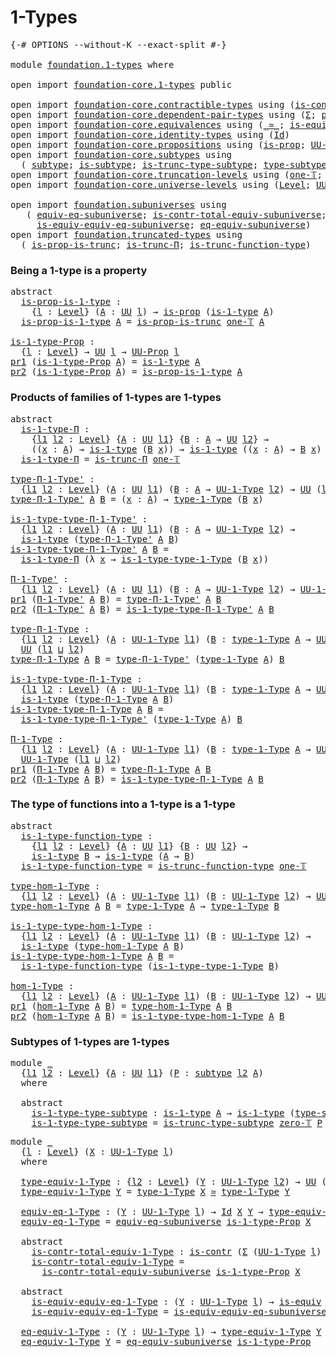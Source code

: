 # 1-Types

<pre class="Agda"><a id="20" class="Symbol">{-#</a> <a id="24" class="Keyword">OPTIONS</a> <a id="32" class="Pragma">--without-K</a> <a id="44" class="Pragma">--exact-split</a> <a id="58" class="Symbol">#-}</a>

<a id="63" class="Keyword">module</a> <a id="70" href="foundation.1-types.html" class="Module">foundation.1-types</a> <a id="89" class="Keyword">where</a>

<a id="96" class="Keyword">open</a> <a id="101" class="Keyword">import</a> <a id="108" href="foundation-core.1-types.html" class="Module">foundation-core.1-types</a> <a id="132" class="Keyword">public</a>

<a id="140" class="Keyword">open</a> <a id="145" class="Keyword">import</a> <a id="152" href="foundation-core.contractible-types.html" class="Module">foundation-core.contractible-types</a> <a id="187" class="Keyword">using</a> <a id="193" class="Symbol">(</a><a id="194" href="foundation-core.contractible-types.html#992" class="Function">is-contr</a><a id="202" class="Symbol">)</a>
<a id="204" class="Keyword">open</a> <a id="209" class="Keyword">import</a> <a id="216" href="foundation-core.dependent-pair-types.html" class="Module">foundation-core.dependent-pair-types</a> <a id="253" class="Keyword">using</a> <a id="259" class="Symbol">(</a><a id="260" href="foundation-core.dependent-pair-types.html#502" class="Record">Σ</a><a id="261" class="Symbol">;</a> <a id="263" href="foundation-core.dependent-pair-types.html#575" class="InductiveConstructor">pair</a><a id="267" class="Symbol">;</a> <a id="269" href="foundation-core.dependent-pair-types.html#592" class="Field">pr1</a><a id="272" class="Symbol">;</a> <a id="274" href="foundation-core.dependent-pair-types.html#604" class="Field">pr2</a><a id="277" class="Symbol">)</a>
<a id="279" class="Keyword">open</a> <a id="284" class="Keyword">import</a> <a id="291" href="foundation-core.equivalences.html" class="Module">foundation-core.equivalences</a> <a id="320" class="Keyword">using</a> <a id="326" class="Symbol">(</a><a id="327" href="foundation-core.equivalences.html#1607" class="Function Operator">_≃_</a><a id="330" class="Symbol">;</a> <a id="332" href="foundation-core.equivalences.html#1542" class="Function">is-equiv</a><a id="340" class="Symbol">)</a>
<a id="342" class="Keyword">open</a> <a id="347" class="Keyword">import</a> <a id="354" href="foundation-core.identity-types.html" class="Module">foundation-core.identity-types</a> <a id="385" class="Keyword">using</a> <a id="391" class="Symbol">(</a><a id="392" href="foundation-core.identity-types.html#641" class="Datatype">Id</a><a id="394" class="Symbol">)</a>
<a id="396" class="Keyword">open</a> <a id="401" class="Keyword">import</a> <a id="408" href="foundation-core.propositions.html" class="Module">foundation-core.propositions</a> <a id="437" class="Keyword">using</a> <a id="443" class="Symbol">(</a><a id="444" href="foundation-core.propositions.html#1295" class="Function">is-prop</a><a id="451" class="Symbol">;</a> <a id="453" href="foundation-core.propositions.html#1380" class="Function">UU-Prop</a><a id="460" class="Symbol">)</a>
<a id="462" class="Keyword">open</a> <a id="467" class="Keyword">import</a> <a id="474" href="foundation-core.subtypes.html" class="Module">foundation-core.subtypes</a> <a id="499" class="Keyword">using</a>
  <a id="507" class="Symbol">(</a> <a id="509" href="foundation-core.subtypes.html#2197" class="Function">subtype</a><a id="516" class="Symbol">;</a> <a id="518" href="foundation-core.subtypes.html#2074" class="Function">is-subtype</a><a id="528" class="Symbol">;</a> <a id="530" href="foundation-core.subtypes.html#4850" class="Function">is-trunc-type-subtype</a><a id="551" class="Symbol">;</a> <a id="553" href="foundation-core.subtypes.html#2541" class="Function">type-subtype</a><a id="565" class="Symbol">)</a>
<a id="567" class="Keyword">open</a> <a id="572" class="Keyword">import</a> <a id="579" href="foundation-core.truncation-levels.html" class="Module">foundation-core.truncation-levels</a> <a id="613" class="Keyword">using</a> <a id="619" class="Symbol">(</a><a id="620" href="foundation-core.truncation-levels.html#517" class="Function">one-𝕋</a><a id="625" class="Symbol">;</a> <a id="627" href="foundation-core.truncation-levels.html#479" class="Function">zero-𝕋</a><a id="633" class="Symbol">)</a>
<a id="635" class="Keyword">open</a> <a id="640" class="Keyword">import</a> <a id="647" href="foundation-core.universe-levels.html" class="Module">foundation-core.universe-levels</a> <a id="679" class="Keyword">using</a> <a id="685" class="Symbol">(</a><a id="686" href="Agda.Primitive.html#597" class="Postulate">Level</a><a id="691" class="Symbol">;</a> <a id="693" href="foundation-core.universe-levels.html#222" class="Primitive">UU</a><a id="695" class="Symbol">;</a> <a id="697" href="Agda.Primitive.html#810" class="Primitive Operator">_⊔_</a><a id="700" class="Symbol">)</a>

<a id="703" class="Keyword">open</a> <a id="708" class="Keyword">import</a> <a id="715" href="foundation.subuniverses.html" class="Module">foundation.subuniverses</a> <a id="739" class="Keyword">using</a>
   <a id="748" class="Symbol">(</a> <a id="750" href="foundation.subuniverses.html#2929" class="Function">equiv-eq-subuniverse</a><a id="770" class="Symbol">;</a> <a id="772" href="foundation.subuniverses.html#3135" class="Function">is-contr-total-equiv-subuniverse</a><a id="804" class="Symbol">;</a>
     <a id="811" href="foundation.subuniverses.html#3515" class="Function">is-equiv-equiv-eq-subuniverse</a><a id="840" class="Symbol">;</a> <a id="842" href="foundation.subuniverses.html#3872" class="Function">eq-equiv-subuniverse</a><a id="862" class="Symbol">)</a>
<a id="864" class="Keyword">open</a> <a id="869" class="Keyword">import</a> <a id="876" href="foundation.truncated-types.html" class="Module">foundation.truncated-types</a> <a id="903" class="Keyword">using</a>
  <a id="911" class="Symbol">(</a> <a id="913" href="foundation-core.truncated-types.html#11474" class="Function">is-prop-is-trunc</a><a id="929" class="Symbol">;</a> <a id="931" href="foundation-core.truncated-types.html#8612" class="Function">is-trunc-Π</a><a id="941" class="Symbol">;</a> <a id="943" href="foundation-core.truncated-types.html#10462" class="Function">is-trunc-function-type</a><a id="965" class="Symbol">)</a>
</pre>
### Being a 1-type is a property

<pre class="Agda"><a id="1014" class="Keyword">abstract</a>
  <a id="is-prop-is-1-type"></a><a id="1025" href="foundation.1-types.html#1025" class="Function">is-prop-is-1-type</a> <a id="1043" class="Symbol">:</a>
    <a id="1049" class="Symbol">{</a><a id="1050" href="foundation.1-types.html#1050" class="Bound">l</a> <a id="1052" class="Symbol">:</a> <a id="1054" href="Agda.Primitive.html#597" class="Postulate">Level</a><a id="1059" class="Symbol">}</a> <a id="1061" class="Symbol">(</a><a id="1062" href="foundation.1-types.html#1062" class="Bound">A</a> <a id="1064" class="Symbol">:</a> <a id="1066" href="foundation-core.universe-levels.html#222" class="Primitive">UU</a> <a id="1069" href="foundation.1-types.html#1050" class="Bound">l</a><a id="1070" class="Symbol">)</a> <a id="1072" class="Symbol">→</a> <a id="1074" href="foundation-core.propositions.html#1295" class="Function">is-prop</a> <a id="1082" class="Symbol">(</a><a id="1083" href="foundation-core.1-types.html#654" class="Function">is-1-type</a> <a id="1093" href="foundation.1-types.html#1062" class="Bound">A</a><a id="1094" class="Symbol">)</a>
  <a id="1098" href="foundation.1-types.html#1025" class="Function">is-prop-is-1-type</a> <a id="1116" href="foundation.1-types.html#1116" class="Bound">A</a> <a id="1118" class="Symbol">=</a> <a id="1120" href="foundation-core.truncated-types.html#11474" class="Function">is-prop-is-trunc</a> <a id="1137" href="foundation-core.truncation-levels.html#517" class="Function">one-𝕋</a> <a id="1143" href="foundation.1-types.html#1116" class="Bound">A</a>

<a id="is-1-type-Prop"></a><a id="1146" href="foundation.1-types.html#1146" class="Function">is-1-type-Prop</a> <a id="1161" class="Symbol">:</a>
  <a id="1165" class="Symbol">{</a><a id="1166" href="foundation.1-types.html#1166" class="Bound">l</a> <a id="1168" class="Symbol">:</a> <a id="1170" href="Agda.Primitive.html#597" class="Postulate">Level</a><a id="1175" class="Symbol">}</a> <a id="1177" class="Symbol">→</a> <a id="1179" href="foundation-core.universe-levels.html#222" class="Primitive">UU</a> <a id="1182" href="foundation.1-types.html#1166" class="Bound">l</a> <a id="1184" class="Symbol">→</a> <a id="1186" href="foundation-core.propositions.html#1380" class="Function">UU-Prop</a> <a id="1194" href="foundation.1-types.html#1166" class="Bound">l</a>
<a id="1196" href="foundation-core.dependent-pair-types.html#592" class="Field">pr1</a> <a id="1200" class="Symbol">(</a><a id="1201" href="foundation.1-types.html#1146" class="Function">is-1-type-Prop</a> <a id="1216" href="foundation.1-types.html#1216" class="Bound">A</a><a id="1217" class="Symbol">)</a> <a id="1219" class="Symbol">=</a> <a id="1221" href="foundation-core.1-types.html#654" class="Function">is-1-type</a> <a id="1231" href="foundation.1-types.html#1216" class="Bound">A</a>
<a id="1233" href="foundation-core.dependent-pair-types.html#604" class="Field">pr2</a> <a id="1237" class="Symbol">(</a><a id="1238" href="foundation.1-types.html#1146" class="Function">is-1-type-Prop</a> <a id="1253" href="foundation.1-types.html#1253" class="Bound">A</a><a id="1254" class="Symbol">)</a> <a id="1256" class="Symbol">=</a> <a id="1258" href="foundation.1-types.html#1025" class="Function">is-prop-is-1-type</a> <a id="1276" href="foundation.1-types.html#1253" class="Bound">A</a>
</pre>
### Products of families of 1-types are 1-types

<pre class="Agda"><a id="1340" class="Keyword">abstract</a>
  <a id="is-1-type-Π"></a><a id="1351" href="foundation.1-types.html#1351" class="Function">is-1-type-Π</a> <a id="1363" class="Symbol">:</a>
    <a id="1369" class="Symbol">{</a><a id="1370" href="foundation.1-types.html#1370" class="Bound">l1</a> <a id="1373" href="foundation.1-types.html#1373" class="Bound">l2</a> <a id="1376" class="Symbol">:</a> <a id="1378" href="Agda.Primitive.html#597" class="Postulate">Level</a><a id="1383" class="Symbol">}</a> <a id="1385" class="Symbol">{</a><a id="1386" href="foundation.1-types.html#1386" class="Bound">A</a> <a id="1388" class="Symbol">:</a> <a id="1390" href="foundation-core.universe-levels.html#222" class="Primitive">UU</a> <a id="1393" href="foundation.1-types.html#1370" class="Bound">l1</a><a id="1395" class="Symbol">}</a> <a id="1397" class="Symbol">{</a><a id="1398" href="foundation.1-types.html#1398" class="Bound">B</a> <a id="1400" class="Symbol">:</a> <a id="1402" href="foundation.1-types.html#1386" class="Bound">A</a> <a id="1404" class="Symbol">→</a> <a id="1406" href="foundation-core.universe-levels.html#222" class="Primitive">UU</a> <a id="1409" href="foundation.1-types.html#1373" class="Bound">l2</a><a id="1411" class="Symbol">}</a> <a id="1413" class="Symbol">→</a>
    <a id="1419" class="Symbol">((</a><a id="1421" href="foundation.1-types.html#1421" class="Bound">x</a> <a id="1423" class="Symbol">:</a> <a id="1425" href="foundation.1-types.html#1386" class="Bound">A</a><a id="1426" class="Symbol">)</a> <a id="1428" class="Symbol">→</a> <a id="1430" href="foundation-core.1-types.html#654" class="Function">is-1-type</a> <a id="1440" class="Symbol">(</a><a id="1441" href="foundation.1-types.html#1398" class="Bound">B</a> <a id="1443" href="foundation.1-types.html#1421" class="Bound">x</a><a id="1444" class="Symbol">))</a> <a id="1447" class="Symbol">→</a> <a id="1449" href="foundation-core.1-types.html#654" class="Function">is-1-type</a> <a id="1459" class="Symbol">((</a><a id="1461" href="foundation.1-types.html#1461" class="Bound">x</a> <a id="1463" class="Symbol">:</a> <a id="1465" href="foundation.1-types.html#1386" class="Bound">A</a><a id="1466" class="Symbol">)</a> <a id="1468" class="Symbol">→</a> <a id="1470" href="foundation.1-types.html#1398" class="Bound">B</a> <a id="1472" href="foundation.1-types.html#1461" class="Bound">x</a><a id="1473" class="Symbol">)</a>
  <a id="1477" href="foundation.1-types.html#1351" class="Function">is-1-type-Π</a> <a id="1489" class="Symbol">=</a> <a id="1491" href="foundation-core.truncated-types.html#8612" class="Function">is-trunc-Π</a> <a id="1502" href="foundation-core.truncation-levels.html#517" class="Function">one-𝕋</a>

<a id="type-Π-1-Type&#39;"></a><a id="1509" href="foundation.1-types.html#1509" class="Function">type-Π-1-Type&#39;</a> <a id="1524" class="Symbol">:</a>
  <a id="1528" class="Symbol">{</a><a id="1529" href="foundation.1-types.html#1529" class="Bound">l1</a> <a id="1532" href="foundation.1-types.html#1532" class="Bound">l2</a> <a id="1535" class="Symbol">:</a> <a id="1537" href="Agda.Primitive.html#597" class="Postulate">Level</a><a id="1542" class="Symbol">}</a> <a id="1544" class="Symbol">(</a><a id="1545" href="foundation.1-types.html#1545" class="Bound">A</a> <a id="1547" class="Symbol">:</a> <a id="1549" href="foundation-core.universe-levels.html#222" class="Primitive">UU</a> <a id="1552" href="foundation.1-types.html#1529" class="Bound">l1</a><a id="1554" class="Symbol">)</a> <a id="1556" class="Symbol">(</a><a id="1557" href="foundation.1-types.html#1557" class="Bound">B</a> <a id="1559" class="Symbol">:</a> <a id="1561" href="foundation.1-types.html#1545" class="Bound">A</a> <a id="1563" class="Symbol">→</a> <a id="1565" href="foundation-core.1-types.html#720" class="Function">UU-1-Type</a> <a id="1575" href="foundation.1-types.html#1532" class="Bound">l2</a><a id="1577" class="Symbol">)</a> <a id="1579" class="Symbol">→</a> <a id="1581" href="foundation-core.universe-levels.html#222" class="Primitive">UU</a> <a id="1584" class="Symbol">(</a><a id="1585" href="foundation.1-types.html#1529" class="Bound">l1</a> <a id="1588" href="Agda.Primitive.html#810" class="Primitive Operator">⊔</a> <a id="1590" href="foundation.1-types.html#1532" class="Bound">l2</a><a id="1592" class="Symbol">)</a>
<a id="1594" href="foundation.1-types.html#1509" class="Function">type-Π-1-Type&#39;</a> <a id="1609" href="foundation.1-types.html#1609" class="Bound">A</a> <a id="1611" href="foundation.1-types.html#1611" class="Bound">B</a> <a id="1613" class="Symbol">=</a> <a id="1615" class="Symbol">(</a><a id="1616" href="foundation.1-types.html#1616" class="Bound">x</a> <a id="1618" class="Symbol">:</a> <a id="1620" href="foundation.1-types.html#1609" class="Bound">A</a><a id="1621" class="Symbol">)</a> <a id="1623" class="Symbol">→</a> <a id="1625" href="foundation-core.1-types.html#792" class="Function">type-1-Type</a> <a id="1637" class="Symbol">(</a><a id="1638" href="foundation.1-types.html#1611" class="Bound">B</a> <a id="1640" href="foundation.1-types.html#1616" class="Bound">x</a><a id="1641" class="Symbol">)</a>

<a id="is-1-type-type-Π-1-Type&#39;"></a><a id="1644" href="foundation.1-types.html#1644" class="Function">is-1-type-type-Π-1-Type&#39;</a> <a id="1669" class="Symbol">:</a>
  <a id="1673" class="Symbol">{</a><a id="1674" href="foundation.1-types.html#1674" class="Bound">l1</a> <a id="1677" href="foundation.1-types.html#1677" class="Bound">l2</a> <a id="1680" class="Symbol">:</a> <a id="1682" href="Agda.Primitive.html#597" class="Postulate">Level</a><a id="1687" class="Symbol">}</a> <a id="1689" class="Symbol">(</a><a id="1690" href="foundation.1-types.html#1690" class="Bound">A</a> <a id="1692" class="Symbol">:</a> <a id="1694" href="foundation-core.universe-levels.html#222" class="Primitive">UU</a> <a id="1697" href="foundation.1-types.html#1674" class="Bound">l1</a><a id="1699" class="Symbol">)</a> <a id="1701" class="Symbol">(</a><a id="1702" href="foundation.1-types.html#1702" class="Bound">B</a> <a id="1704" class="Symbol">:</a> <a id="1706" href="foundation.1-types.html#1690" class="Bound">A</a> <a id="1708" class="Symbol">→</a> <a id="1710" href="foundation-core.1-types.html#720" class="Function">UU-1-Type</a> <a id="1720" href="foundation.1-types.html#1677" class="Bound">l2</a><a id="1722" class="Symbol">)</a> <a id="1724" class="Symbol">→</a>
  <a id="1728" href="foundation-core.1-types.html#654" class="Function">is-1-type</a> <a id="1738" class="Symbol">(</a><a id="1739" href="foundation.1-types.html#1509" class="Function">type-Π-1-Type&#39;</a> <a id="1754" href="foundation.1-types.html#1690" class="Bound">A</a> <a id="1756" href="foundation.1-types.html#1702" class="Bound">B</a><a id="1757" class="Symbol">)</a>
<a id="1759" href="foundation.1-types.html#1644" class="Function">is-1-type-type-Π-1-Type&#39;</a> <a id="1784" href="foundation.1-types.html#1784" class="Bound">A</a> <a id="1786" href="foundation.1-types.html#1786" class="Bound">B</a> <a id="1788" class="Symbol">=</a>
  <a id="1792" href="foundation.1-types.html#1351" class="Function">is-1-type-Π</a> <a id="1804" class="Symbol">(λ</a> <a id="1807" href="foundation.1-types.html#1807" class="Bound">x</a> <a id="1809" class="Symbol">→</a> <a id="1811" href="foundation-core.1-types.html#869" class="Function">is-1-type-type-1-Type</a> <a id="1833" class="Symbol">(</a><a id="1834" href="foundation.1-types.html#1786" class="Bound">B</a> <a id="1836" href="foundation.1-types.html#1807" class="Bound">x</a><a id="1837" class="Symbol">))</a>

<a id="Π-1-Type&#39;"></a><a id="1841" href="foundation.1-types.html#1841" class="Function">Π-1-Type&#39;</a> <a id="1851" class="Symbol">:</a>
  <a id="1855" class="Symbol">{</a><a id="1856" href="foundation.1-types.html#1856" class="Bound">l1</a> <a id="1859" href="foundation.1-types.html#1859" class="Bound">l2</a> <a id="1862" class="Symbol">:</a> <a id="1864" href="Agda.Primitive.html#597" class="Postulate">Level</a><a id="1869" class="Symbol">}</a> <a id="1871" class="Symbol">(</a><a id="1872" href="foundation.1-types.html#1872" class="Bound">A</a> <a id="1874" class="Symbol">:</a> <a id="1876" href="foundation-core.universe-levels.html#222" class="Primitive">UU</a> <a id="1879" href="foundation.1-types.html#1856" class="Bound">l1</a><a id="1881" class="Symbol">)</a> <a id="1883" class="Symbol">(</a><a id="1884" href="foundation.1-types.html#1884" class="Bound">B</a> <a id="1886" class="Symbol">:</a> <a id="1888" href="foundation.1-types.html#1872" class="Bound">A</a> <a id="1890" class="Symbol">→</a> <a id="1892" href="foundation-core.1-types.html#720" class="Function">UU-1-Type</a> <a id="1902" href="foundation.1-types.html#1859" class="Bound">l2</a><a id="1904" class="Symbol">)</a> <a id="1906" class="Symbol">→</a> <a id="1908" href="foundation-core.1-types.html#720" class="Function">UU-1-Type</a> <a id="1918" class="Symbol">(</a><a id="1919" href="foundation.1-types.html#1856" class="Bound">l1</a> <a id="1922" href="Agda.Primitive.html#810" class="Primitive Operator">⊔</a> <a id="1924" href="foundation.1-types.html#1859" class="Bound">l2</a><a id="1926" class="Symbol">)</a>
<a id="1928" href="foundation-core.dependent-pair-types.html#592" class="Field">pr1</a> <a id="1932" class="Symbol">(</a><a id="1933" href="foundation.1-types.html#1841" class="Function">Π-1-Type&#39;</a> <a id="1943" href="foundation.1-types.html#1943" class="Bound">A</a> <a id="1945" href="foundation.1-types.html#1945" class="Bound">B</a><a id="1946" class="Symbol">)</a> <a id="1948" class="Symbol">=</a> <a id="1950" href="foundation.1-types.html#1509" class="Function">type-Π-1-Type&#39;</a> <a id="1965" href="foundation.1-types.html#1943" class="Bound">A</a> <a id="1967" href="foundation.1-types.html#1945" class="Bound">B</a>
<a id="1969" href="foundation-core.dependent-pair-types.html#604" class="Field">pr2</a> <a id="1973" class="Symbol">(</a><a id="1974" href="foundation.1-types.html#1841" class="Function">Π-1-Type&#39;</a> <a id="1984" href="foundation.1-types.html#1984" class="Bound">A</a> <a id="1986" href="foundation.1-types.html#1986" class="Bound">B</a><a id="1987" class="Symbol">)</a> <a id="1989" class="Symbol">=</a> <a id="1991" href="foundation.1-types.html#1644" class="Function">is-1-type-type-Π-1-Type&#39;</a> <a id="2016" href="foundation.1-types.html#1984" class="Bound">A</a> <a id="2018" href="foundation.1-types.html#1986" class="Bound">B</a>

<a id="type-Π-1-Type"></a><a id="2021" href="foundation.1-types.html#2021" class="Function">type-Π-1-Type</a> <a id="2035" class="Symbol">:</a>
  <a id="2039" class="Symbol">{</a><a id="2040" href="foundation.1-types.html#2040" class="Bound">l1</a> <a id="2043" href="foundation.1-types.html#2043" class="Bound">l2</a> <a id="2046" class="Symbol">:</a> <a id="2048" href="Agda.Primitive.html#597" class="Postulate">Level</a><a id="2053" class="Symbol">}</a> <a id="2055" class="Symbol">(</a><a id="2056" href="foundation.1-types.html#2056" class="Bound">A</a> <a id="2058" class="Symbol">:</a> <a id="2060" href="foundation-core.1-types.html#720" class="Function">UU-1-Type</a> <a id="2070" href="foundation.1-types.html#2040" class="Bound">l1</a><a id="2072" class="Symbol">)</a> <a id="2074" class="Symbol">(</a><a id="2075" href="foundation.1-types.html#2075" class="Bound">B</a> <a id="2077" class="Symbol">:</a> <a id="2079" href="foundation-core.1-types.html#792" class="Function">type-1-Type</a> <a id="2091" href="foundation.1-types.html#2056" class="Bound">A</a> <a id="2093" class="Symbol">→</a> <a id="2095" href="foundation-core.1-types.html#720" class="Function">UU-1-Type</a> <a id="2105" href="foundation.1-types.html#2043" class="Bound">l2</a><a id="2107" class="Symbol">)</a> <a id="2109" class="Symbol">→</a>
  <a id="2113" href="foundation-core.universe-levels.html#222" class="Primitive">UU</a> <a id="2116" class="Symbol">(</a><a id="2117" href="foundation.1-types.html#2040" class="Bound">l1</a> <a id="2120" href="Agda.Primitive.html#810" class="Primitive Operator">⊔</a> <a id="2122" href="foundation.1-types.html#2043" class="Bound">l2</a><a id="2124" class="Symbol">)</a>
<a id="2126" href="foundation.1-types.html#2021" class="Function">type-Π-1-Type</a> <a id="2140" href="foundation.1-types.html#2140" class="Bound">A</a> <a id="2142" href="foundation.1-types.html#2142" class="Bound">B</a> <a id="2144" class="Symbol">=</a> <a id="2146" href="foundation.1-types.html#1509" class="Function">type-Π-1-Type&#39;</a> <a id="2161" class="Symbol">(</a><a id="2162" href="foundation-core.1-types.html#792" class="Function">type-1-Type</a> <a id="2174" href="foundation.1-types.html#2140" class="Bound">A</a><a id="2175" class="Symbol">)</a> <a id="2177" href="foundation.1-types.html#2142" class="Bound">B</a>

<a id="is-1-type-type-Π-1-Type"></a><a id="2180" href="foundation.1-types.html#2180" class="Function">is-1-type-type-Π-1-Type</a> <a id="2204" class="Symbol">:</a>
  <a id="2208" class="Symbol">{</a><a id="2209" href="foundation.1-types.html#2209" class="Bound">l1</a> <a id="2212" href="foundation.1-types.html#2212" class="Bound">l2</a> <a id="2215" class="Symbol">:</a> <a id="2217" href="Agda.Primitive.html#597" class="Postulate">Level</a><a id="2222" class="Symbol">}</a> <a id="2224" class="Symbol">(</a><a id="2225" href="foundation.1-types.html#2225" class="Bound">A</a> <a id="2227" class="Symbol">:</a> <a id="2229" href="foundation-core.1-types.html#720" class="Function">UU-1-Type</a> <a id="2239" href="foundation.1-types.html#2209" class="Bound">l1</a><a id="2241" class="Symbol">)</a> <a id="2243" class="Symbol">(</a><a id="2244" href="foundation.1-types.html#2244" class="Bound">B</a> <a id="2246" class="Symbol">:</a> <a id="2248" href="foundation-core.1-types.html#792" class="Function">type-1-Type</a> <a id="2260" href="foundation.1-types.html#2225" class="Bound">A</a> <a id="2262" class="Symbol">→</a> <a id="2264" href="foundation-core.1-types.html#720" class="Function">UU-1-Type</a> <a id="2274" href="foundation.1-types.html#2212" class="Bound">l2</a><a id="2276" class="Symbol">)</a> <a id="2278" class="Symbol">→</a>
  <a id="2282" href="foundation-core.1-types.html#654" class="Function">is-1-type</a> <a id="2292" class="Symbol">(</a><a id="2293" href="foundation.1-types.html#2021" class="Function">type-Π-1-Type</a> <a id="2307" href="foundation.1-types.html#2225" class="Bound">A</a> <a id="2309" href="foundation.1-types.html#2244" class="Bound">B</a><a id="2310" class="Symbol">)</a>
<a id="2312" href="foundation.1-types.html#2180" class="Function">is-1-type-type-Π-1-Type</a> <a id="2336" href="foundation.1-types.html#2336" class="Bound">A</a> <a id="2338" href="foundation.1-types.html#2338" class="Bound">B</a> <a id="2340" class="Symbol">=</a>
  <a id="2344" href="foundation.1-types.html#1644" class="Function">is-1-type-type-Π-1-Type&#39;</a> <a id="2369" class="Symbol">(</a><a id="2370" href="foundation-core.1-types.html#792" class="Function">type-1-Type</a> <a id="2382" href="foundation.1-types.html#2336" class="Bound">A</a><a id="2383" class="Symbol">)</a> <a id="2385" href="foundation.1-types.html#2338" class="Bound">B</a>

<a id="Π-1-Type"></a><a id="2388" href="foundation.1-types.html#2388" class="Function">Π-1-Type</a> <a id="2397" class="Symbol">:</a>
  <a id="2401" class="Symbol">{</a><a id="2402" href="foundation.1-types.html#2402" class="Bound">l1</a> <a id="2405" href="foundation.1-types.html#2405" class="Bound">l2</a> <a id="2408" class="Symbol">:</a> <a id="2410" href="Agda.Primitive.html#597" class="Postulate">Level</a><a id="2415" class="Symbol">}</a> <a id="2417" class="Symbol">(</a><a id="2418" href="foundation.1-types.html#2418" class="Bound">A</a> <a id="2420" class="Symbol">:</a> <a id="2422" href="foundation-core.1-types.html#720" class="Function">UU-1-Type</a> <a id="2432" href="foundation.1-types.html#2402" class="Bound">l1</a><a id="2434" class="Symbol">)</a> <a id="2436" class="Symbol">(</a><a id="2437" href="foundation.1-types.html#2437" class="Bound">B</a> <a id="2439" class="Symbol">:</a> <a id="2441" href="foundation-core.1-types.html#792" class="Function">type-1-Type</a> <a id="2453" href="foundation.1-types.html#2418" class="Bound">A</a> <a id="2455" class="Symbol">→</a> <a id="2457" href="foundation-core.1-types.html#720" class="Function">UU-1-Type</a> <a id="2467" href="foundation.1-types.html#2405" class="Bound">l2</a><a id="2469" class="Symbol">)</a> <a id="2471" class="Symbol">→</a>
  <a id="2475" href="foundation-core.1-types.html#720" class="Function">UU-1-Type</a> <a id="2485" class="Symbol">(</a><a id="2486" href="foundation.1-types.html#2402" class="Bound">l1</a> <a id="2489" href="Agda.Primitive.html#810" class="Primitive Operator">⊔</a> <a id="2491" href="foundation.1-types.html#2405" class="Bound">l2</a><a id="2493" class="Symbol">)</a>
<a id="2495" href="foundation-core.dependent-pair-types.html#592" class="Field">pr1</a> <a id="2499" class="Symbol">(</a><a id="2500" href="foundation.1-types.html#2388" class="Function">Π-1-Type</a> <a id="2509" href="foundation.1-types.html#2509" class="Bound">A</a> <a id="2511" href="foundation.1-types.html#2511" class="Bound">B</a><a id="2512" class="Symbol">)</a> <a id="2514" class="Symbol">=</a> <a id="2516" href="foundation.1-types.html#2021" class="Function">type-Π-1-Type</a> <a id="2530" href="foundation.1-types.html#2509" class="Bound">A</a> <a id="2532" href="foundation.1-types.html#2511" class="Bound">B</a>
<a id="2534" href="foundation-core.dependent-pair-types.html#604" class="Field">pr2</a> <a id="2538" class="Symbol">(</a><a id="2539" href="foundation.1-types.html#2388" class="Function">Π-1-Type</a> <a id="2548" href="foundation.1-types.html#2548" class="Bound">A</a> <a id="2550" href="foundation.1-types.html#2550" class="Bound">B</a><a id="2551" class="Symbol">)</a> <a id="2553" class="Symbol">=</a> <a id="2555" href="foundation.1-types.html#2180" class="Function">is-1-type-type-Π-1-Type</a> <a id="2579" href="foundation.1-types.html#2548" class="Bound">A</a> <a id="2581" href="foundation.1-types.html#2550" class="Bound">B</a>
</pre>
### The type of functions into a 1-type is a 1-type

<pre class="Agda"><a id="2649" class="Keyword">abstract</a>
  <a id="is-1-type-function-type"></a><a id="2660" href="foundation.1-types.html#2660" class="Function">is-1-type-function-type</a> <a id="2684" class="Symbol">:</a>
    <a id="2690" class="Symbol">{</a><a id="2691" href="foundation.1-types.html#2691" class="Bound">l1</a> <a id="2694" href="foundation.1-types.html#2694" class="Bound">l2</a> <a id="2697" class="Symbol">:</a> <a id="2699" href="Agda.Primitive.html#597" class="Postulate">Level</a><a id="2704" class="Symbol">}</a> <a id="2706" class="Symbol">{</a><a id="2707" href="foundation.1-types.html#2707" class="Bound">A</a> <a id="2709" class="Symbol">:</a> <a id="2711" href="foundation-core.universe-levels.html#222" class="Primitive">UU</a> <a id="2714" href="foundation.1-types.html#2691" class="Bound">l1</a><a id="2716" class="Symbol">}</a> <a id="2718" class="Symbol">{</a><a id="2719" href="foundation.1-types.html#2719" class="Bound">B</a> <a id="2721" class="Symbol">:</a> <a id="2723" href="foundation-core.universe-levels.html#222" class="Primitive">UU</a> <a id="2726" href="foundation.1-types.html#2694" class="Bound">l2</a><a id="2728" class="Symbol">}</a> <a id="2730" class="Symbol">→</a>
    <a id="2736" href="foundation-core.1-types.html#654" class="Function">is-1-type</a> <a id="2746" href="foundation.1-types.html#2719" class="Bound">B</a> <a id="2748" class="Symbol">→</a> <a id="2750" href="foundation-core.1-types.html#654" class="Function">is-1-type</a> <a id="2760" class="Symbol">(</a><a id="2761" href="foundation.1-types.html#2707" class="Bound">A</a> <a id="2763" class="Symbol">→</a> <a id="2765" href="foundation.1-types.html#2719" class="Bound">B</a><a id="2766" class="Symbol">)</a>
  <a id="2770" href="foundation.1-types.html#2660" class="Function">is-1-type-function-type</a> <a id="2794" class="Symbol">=</a> <a id="2796" href="foundation-core.truncated-types.html#10462" class="Function">is-trunc-function-type</a> <a id="2819" href="foundation-core.truncation-levels.html#517" class="Function">one-𝕋</a>

<a id="type-hom-1-Type"></a><a id="2826" href="foundation.1-types.html#2826" class="Function">type-hom-1-Type</a> <a id="2842" class="Symbol">:</a>
  <a id="2846" class="Symbol">{</a><a id="2847" href="foundation.1-types.html#2847" class="Bound">l1</a> <a id="2850" href="foundation.1-types.html#2850" class="Bound">l2</a> <a id="2853" class="Symbol">:</a> <a id="2855" href="Agda.Primitive.html#597" class="Postulate">Level</a><a id="2860" class="Symbol">}</a> <a id="2862" class="Symbol">(</a><a id="2863" href="foundation.1-types.html#2863" class="Bound">A</a> <a id="2865" class="Symbol">:</a> <a id="2867" href="foundation-core.1-types.html#720" class="Function">UU-1-Type</a> <a id="2877" href="foundation.1-types.html#2847" class="Bound">l1</a><a id="2879" class="Symbol">)</a> <a id="2881" class="Symbol">(</a><a id="2882" href="foundation.1-types.html#2882" class="Bound">B</a> <a id="2884" class="Symbol">:</a> <a id="2886" href="foundation-core.1-types.html#720" class="Function">UU-1-Type</a> <a id="2896" href="foundation.1-types.html#2850" class="Bound">l2</a><a id="2898" class="Symbol">)</a> <a id="2900" class="Symbol">→</a> <a id="2902" href="foundation-core.universe-levels.html#222" class="Primitive">UU</a> <a id="2905" class="Symbol">(</a><a id="2906" href="foundation.1-types.html#2847" class="Bound">l1</a> <a id="2909" href="Agda.Primitive.html#810" class="Primitive Operator">⊔</a> <a id="2911" href="foundation.1-types.html#2850" class="Bound">l2</a><a id="2913" class="Symbol">)</a>
<a id="2915" href="foundation.1-types.html#2826" class="Function">type-hom-1-Type</a> <a id="2931" href="foundation.1-types.html#2931" class="Bound">A</a> <a id="2933" href="foundation.1-types.html#2933" class="Bound">B</a> <a id="2935" class="Symbol">=</a> <a id="2937" href="foundation-core.1-types.html#792" class="Function">type-1-Type</a> <a id="2949" href="foundation.1-types.html#2931" class="Bound">A</a> <a id="2951" class="Symbol">→</a> <a id="2953" href="foundation-core.1-types.html#792" class="Function">type-1-Type</a> <a id="2965" href="foundation.1-types.html#2933" class="Bound">B</a>

<a id="is-1-type-type-hom-1-Type"></a><a id="2968" href="foundation.1-types.html#2968" class="Function">is-1-type-type-hom-1-Type</a> <a id="2994" class="Symbol">:</a>
  <a id="2998" class="Symbol">{</a><a id="2999" href="foundation.1-types.html#2999" class="Bound">l1</a> <a id="3002" href="foundation.1-types.html#3002" class="Bound">l2</a> <a id="3005" class="Symbol">:</a> <a id="3007" href="Agda.Primitive.html#597" class="Postulate">Level</a><a id="3012" class="Symbol">}</a> <a id="3014" class="Symbol">(</a><a id="3015" href="foundation.1-types.html#3015" class="Bound">A</a> <a id="3017" class="Symbol">:</a> <a id="3019" href="foundation-core.1-types.html#720" class="Function">UU-1-Type</a> <a id="3029" href="foundation.1-types.html#2999" class="Bound">l1</a><a id="3031" class="Symbol">)</a> <a id="3033" class="Symbol">(</a><a id="3034" href="foundation.1-types.html#3034" class="Bound">B</a> <a id="3036" class="Symbol">:</a> <a id="3038" href="foundation-core.1-types.html#720" class="Function">UU-1-Type</a> <a id="3048" href="foundation.1-types.html#3002" class="Bound">l2</a><a id="3050" class="Symbol">)</a> <a id="3052" class="Symbol">→</a>
  <a id="3056" href="foundation-core.1-types.html#654" class="Function">is-1-type</a> <a id="3066" class="Symbol">(</a><a id="3067" href="foundation.1-types.html#2826" class="Function">type-hom-1-Type</a> <a id="3083" href="foundation.1-types.html#3015" class="Bound">A</a> <a id="3085" href="foundation.1-types.html#3034" class="Bound">B</a><a id="3086" class="Symbol">)</a>
<a id="3088" href="foundation.1-types.html#2968" class="Function">is-1-type-type-hom-1-Type</a> <a id="3114" href="foundation.1-types.html#3114" class="Bound">A</a> <a id="3116" href="foundation.1-types.html#3116" class="Bound">B</a> <a id="3118" class="Symbol">=</a>
  <a id="3122" href="foundation.1-types.html#2660" class="Function">is-1-type-function-type</a> <a id="3146" class="Symbol">(</a><a id="3147" href="foundation-core.1-types.html#869" class="Function">is-1-type-type-1-Type</a> <a id="3169" href="foundation.1-types.html#3116" class="Bound">B</a><a id="3170" class="Symbol">)</a>

<a id="hom-1-Type"></a><a id="3173" href="foundation.1-types.html#3173" class="Function">hom-1-Type</a> <a id="3184" class="Symbol">:</a>
  <a id="3188" class="Symbol">{</a><a id="3189" href="foundation.1-types.html#3189" class="Bound">l1</a> <a id="3192" href="foundation.1-types.html#3192" class="Bound">l2</a> <a id="3195" class="Symbol">:</a> <a id="3197" href="Agda.Primitive.html#597" class="Postulate">Level</a><a id="3202" class="Symbol">}</a> <a id="3204" class="Symbol">(</a><a id="3205" href="foundation.1-types.html#3205" class="Bound">A</a> <a id="3207" class="Symbol">:</a> <a id="3209" href="foundation-core.1-types.html#720" class="Function">UU-1-Type</a> <a id="3219" href="foundation.1-types.html#3189" class="Bound">l1</a><a id="3221" class="Symbol">)</a> <a id="3223" class="Symbol">(</a><a id="3224" href="foundation.1-types.html#3224" class="Bound">B</a> <a id="3226" class="Symbol">:</a> <a id="3228" href="foundation-core.1-types.html#720" class="Function">UU-1-Type</a> <a id="3238" href="foundation.1-types.html#3192" class="Bound">l2</a><a id="3240" class="Symbol">)</a> <a id="3242" class="Symbol">→</a> <a id="3244" href="foundation-core.1-types.html#720" class="Function">UU-1-Type</a> <a id="3254" class="Symbol">(</a><a id="3255" href="foundation.1-types.html#3189" class="Bound">l1</a> <a id="3258" href="Agda.Primitive.html#810" class="Primitive Operator">⊔</a> <a id="3260" href="foundation.1-types.html#3192" class="Bound">l2</a><a id="3262" class="Symbol">)</a>
<a id="3264" href="foundation-core.dependent-pair-types.html#592" class="Field">pr1</a> <a id="3268" class="Symbol">(</a><a id="3269" href="foundation.1-types.html#3173" class="Function">hom-1-Type</a> <a id="3280" href="foundation.1-types.html#3280" class="Bound">A</a> <a id="3282" href="foundation.1-types.html#3282" class="Bound">B</a><a id="3283" class="Symbol">)</a> <a id="3285" class="Symbol">=</a> <a id="3287" href="foundation.1-types.html#2826" class="Function">type-hom-1-Type</a> <a id="3303" href="foundation.1-types.html#3280" class="Bound">A</a> <a id="3305" href="foundation.1-types.html#3282" class="Bound">B</a>
<a id="3307" href="foundation-core.dependent-pair-types.html#604" class="Field">pr2</a> <a id="3311" class="Symbol">(</a><a id="3312" href="foundation.1-types.html#3173" class="Function">hom-1-Type</a> <a id="3323" href="foundation.1-types.html#3323" class="Bound">A</a> <a id="3325" href="foundation.1-types.html#3325" class="Bound">B</a><a id="3326" class="Symbol">)</a> <a id="3328" class="Symbol">=</a> <a id="3330" href="foundation.1-types.html#2968" class="Function">is-1-type-type-hom-1-Type</a> <a id="3356" href="foundation.1-types.html#3323" class="Bound">A</a> <a id="3358" href="foundation.1-types.html#3325" class="Bound">B</a>
</pre>
### Subtypes of 1-types are 1-types

<pre class="Agda"><a id="3410" class="Keyword">module</a> <a id="3417" href="foundation.1-types.html#3417" class="Module">_</a>
  <a id="3421" class="Symbol">{</a><a id="3422" href="foundation.1-types.html#3422" class="Bound">l1</a> <a id="3425" href="foundation.1-types.html#3425" class="Bound">l2</a> <a id="3428" class="Symbol">:</a> <a id="3430" href="Agda.Primitive.html#597" class="Postulate">Level</a><a id="3435" class="Symbol">}</a> <a id="3437" class="Symbol">{</a><a id="3438" href="foundation.1-types.html#3438" class="Bound">A</a> <a id="3440" class="Symbol">:</a> <a id="3442" href="foundation-core.universe-levels.html#222" class="Primitive">UU</a> <a id="3445" href="foundation.1-types.html#3422" class="Bound">l1</a><a id="3447" class="Symbol">}</a> <a id="3449" class="Symbol">(</a><a id="3450" href="foundation.1-types.html#3450" class="Bound">P</a> <a id="3452" class="Symbol">:</a> <a id="3454" href="foundation-core.subtypes.html#2197" class="Function">subtype</a> <a id="3462" href="foundation.1-types.html#3425" class="Bound">l2</a> <a id="3465" href="foundation.1-types.html#3438" class="Bound">A</a><a id="3466" class="Symbol">)</a>
  <a id="3470" class="Keyword">where</a>

  <a id="3479" class="Keyword">abstract</a>
    <a id="3492" href="foundation.1-types.html#3492" class="Function">is-1-type-type-subtype</a> <a id="3515" class="Symbol">:</a> <a id="3517" href="foundation-core.1-types.html#654" class="Function">is-1-type</a> <a id="3527" href="foundation.1-types.html#3438" class="Bound">A</a> <a id="3529" class="Symbol">→</a> <a id="3531" href="foundation-core.1-types.html#654" class="Function">is-1-type</a> <a id="3541" class="Symbol">(</a><a id="3542" href="foundation-core.subtypes.html#2541" class="Function">type-subtype</a> <a id="3555" href="foundation.1-types.html#3450" class="Bound">P</a><a id="3556" class="Symbol">)</a>
    <a id="3562" href="foundation.1-types.html#3492" class="Function">is-1-type-type-subtype</a> <a id="3585" class="Symbol">=</a> <a id="3587" href="foundation-core.subtypes.html#4850" class="Function">is-trunc-type-subtype</a> <a id="3609" href="foundation-core.truncation-levels.html#479" class="Function">zero-𝕋</a> <a id="3616" href="foundation.1-types.html#3450" class="Bound">P</a>
</pre>
<pre class="Agda"><a id="3631" class="Keyword">module</a> <a id="3638" href="foundation.1-types.html#3638" class="Module">_</a>
  <a id="3642" class="Symbol">{</a><a id="3643" href="foundation.1-types.html#3643" class="Bound">l</a> <a id="3645" class="Symbol">:</a> <a id="3647" href="Agda.Primitive.html#597" class="Postulate">Level</a><a id="3652" class="Symbol">}</a> <a id="3654" class="Symbol">(</a><a id="3655" href="foundation.1-types.html#3655" class="Bound">X</a> <a id="3657" class="Symbol">:</a> <a id="3659" href="foundation-core.1-types.html#720" class="Function">UU-1-Type</a> <a id="3669" href="foundation.1-types.html#3643" class="Bound">l</a><a id="3670" class="Symbol">)</a>
  <a id="3674" class="Keyword">where</a>

  <a id="3683" href="foundation.1-types.html#3683" class="Function">type-equiv-1-Type</a> <a id="3701" class="Symbol">:</a> <a id="3703" class="Symbol">{</a><a id="3704" href="foundation.1-types.html#3704" class="Bound">l2</a> <a id="3707" class="Symbol">:</a> <a id="3709" href="Agda.Primitive.html#597" class="Postulate">Level</a><a id="3714" class="Symbol">}</a> <a id="3716" class="Symbol">(</a><a id="3717" href="foundation.1-types.html#3717" class="Bound">Y</a> <a id="3719" class="Symbol">:</a> <a id="3721" href="foundation-core.1-types.html#720" class="Function">UU-1-Type</a> <a id="3731" href="foundation.1-types.html#3704" class="Bound">l2</a><a id="3733" class="Symbol">)</a> <a id="3735" class="Symbol">→</a> <a id="3737" href="foundation-core.universe-levels.html#222" class="Primitive">UU</a> <a id="3740" class="Symbol">(</a><a id="3741" href="foundation.1-types.html#3643" class="Bound">l</a> <a id="3743" href="Agda.Primitive.html#810" class="Primitive Operator">⊔</a> <a id="3745" href="foundation.1-types.html#3704" class="Bound">l2</a><a id="3747" class="Symbol">)</a>
  <a id="3751" href="foundation.1-types.html#3683" class="Function">type-equiv-1-Type</a> <a id="3769" href="foundation.1-types.html#3769" class="Bound">Y</a> <a id="3771" class="Symbol">=</a> <a id="3773" href="foundation-core.1-types.html#792" class="Function">type-1-Type</a> <a id="3785" href="foundation.1-types.html#3655" class="Bound">X</a> <a id="3787" href="foundation-core.equivalences.html#1607" class="Function Operator">≃</a> <a id="3789" href="foundation-core.1-types.html#792" class="Function">type-1-Type</a> <a id="3801" href="foundation.1-types.html#3769" class="Bound">Y</a>

  <a id="3806" href="foundation.1-types.html#3806" class="Function">equiv-eq-1-Type</a> <a id="3822" class="Symbol">:</a> <a id="3824" class="Symbol">(</a><a id="3825" href="foundation.1-types.html#3825" class="Bound">Y</a> <a id="3827" class="Symbol">:</a> <a id="3829" href="foundation-core.1-types.html#720" class="Function">UU-1-Type</a> <a id="3839" href="foundation.1-types.html#3643" class="Bound">l</a><a id="3840" class="Symbol">)</a> <a id="3842" class="Symbol">→</a> <a id="3844" href="foundation-core.identity-types.html#641" class="Datatype">Id</a> <a id="3847" href="foundation.1-types.html#3655" class="Bound">X</a> <a id="3849" href="foundation.1-types.html#3825" class="Bound">Y</a> <a id="3851" class="Symbol">→</a> <a id="3853" href="foundation.1-types.html#3683" class="Function">type-equiv-1-Type</a> <a id="3871" href="foundation.1-types.html#3825" class="Bound">Y</a>
  <a id="3875" href="foundation.1-types.html#3806" class="Function">equiv-eq-1-Type</a> <a id="3891" class="Symbol">=</a> <a id="3893" href="foundation.subuniverses.html#2929" class="Function">equiv-eq-subuniverse</a> <a id="3914" href="foundation.1-types.html#1146" class="Function">is-1-type-Prop</a> <a id="3929" href="foundation.1-types.html#3655" class="Bound">X</a>
  
  <a id="3936" class="Keyword">abstract</a>
    <a id="3949" href="foundation.1-types.html#3949" class="Function">is-contr-total-equiv-1-Type</a> <a id="3977" class="Symbol">:</a> <a id="3979" href="foundation-core.contractible-types.html#992" class="Function">is-contr</a> <a id="3988" class="Symbol">(</a><a id="3989" href="foundation-core.dependent-pair-types.html#502" class="Record">Σ</a> <a id="3991" class="Symbol">(</a><a id="3992" href="foundation-core.1-types.html#720" class="Function">UU-1-Type</a> <a id="4002" href="foundation.1-types.html#3643" class="Bound">l</a><a id="4003" class="Symbol">)</a> <a id="4005" href="foundation.1-types.html#3683" class="Function">type-equiv-1-Type</a><a id="4022" class="Symbol">)</a>
    <a id="4028" href="foundation.1-types.html#3949" class="Function">is-contr-total-equiv-1-Type</a> <a id="4056" class="Symbol">=</a>
      <a id="4064" href="foundation.subuniverses.html#3135" class="Function">is-contr-total-equiv-subuniverse</a> <a id="4097" href="foundation.1-types.html#1146" class="Function">is-1-type-Prop</a> <a id="4112" href="foundation.1-types.html#3655" class="Bound">X</a>

  <a id="4117" class="Keyword">abstract</a>
    <a id="4130" href="foundation.1-types.html#4130" class="Function">is-equiv-equiv-eq-1-Type</a> <a id="4155" class="Symbol">:</a> <a id="4157" class="Symbol">(</a><a id="4158" href="foundation.1-types.html#4158" class="Bound">Y</a> <a id="4160" class="Symbol">:</a> <a id="4162" href="foundation-core.1-types.html#720" class="Function">UU-1-Type</a> <a id="4172" href="foundation.1-types.html#3643" class="Bound">l</a><a id="4173" class="Symbol">)</a> <a id="4175" class="Symbol">→</a> <a id="4177" href="foundation-core.equivalences.html#1542" class="Function">is-equiv</a> <a id="4186" class="Symbol">(</a><a id="4187" href="foundation.1-types.html#3806" class="Function">equiv-eq-1-Type</a> <a id="4203" href="foundation.1-types.html#4158" class="Bound">Y</a><a id="4204" class="Symbol">)</a>
    <a id="4210" href="foundation.1-types.html#4130" class="Function">is-equiv-equiv-eq-1-Type</a> <a id="4235" class="Symbol">=</a> <a id="4237" href="foundation.subuniverses.html#3515" class="Function">is-equiv-equiv-eq-subuniverse</a> <a id="4267" href="foundation.1-types.html#1146" class="Function">is-1-type-Prop</a> <a id="4282" href="foundation.1-types.html#3655" class="Bound">X</a>

  <a id="4287" href="foundation.1-types.html#4287" class="Function">eq-equiv-1-Type</a> <a id="4303" class="Symbol">:</a> <a id="4305" class="Symbol">(</a><a id="4306" href="foundation.1-types.html#4306" class="Bound">Y</a> <a id="4308" class="Symbol">:</a> <a id="4310" href="foundation-core.1-types.html#720" class="Function">UU-1-Type</a> <a id="4320" href="foundation.1-types.html#3643" class="Bound">l</a><a id="4321" class="Symbol">)</a> <a id="4323" class="Symbol">→</a> <a id="4325" href="foundation.1-types.html#3683" class="Function">type-equiv-1-Type</a> <a id="4343" href="foundation.1-types.html#4306" class="Bound">Y</a> <a id="4345" class="Symbol">→</a> <a id="4347" href="foundation-core.identity-types.html#641" class="Datatype">Id</a> <a id="4350" href="foundation.1-types.html#3655" class="Bound">X</a> <a id="4352" href="foundation.1-types.html#4306" class="Bound">Y</a>
  <a id="4356" href="foundation.1-types.html#4287" class="Function">eq-equiv-1-Type</a> <a id="4372" href="foundation.1-types.html#4372" class="Bound">Y</a> <a id="4374" class="Symbol">=</a> <a id="4376" href="foundation.subuniverses.html#3872" class="Function">eq-equiv-subuniverse</a> <a id="4397" href="foundation.1-types.html#1146" class="Function">is-1-type-Prop</a>
</pre>